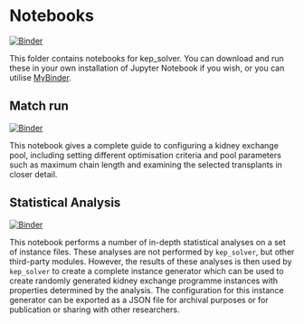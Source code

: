 # Notebooks

[![Binder](https://mybinder.org/badge_logo.svg)](https://mybinder.org/v2/gl/wpettersson%2Fkep_solver/HEAD)

This folder contains notebooks for kep\_solver. You can download and run these
in your own installation of Jupyter Notebook if you wish, or you can utilise
[MyBinder](https://mybinder.org/v2/gl/wpettersson%2Fkep_solver/HEAD).

## Match run

[![Binder](https://mybinder.org/badge_logo.svg)](https://mybinder.org/v2/gl/wpettersson%2Fkep_solver/HEAD?labpath=notebooks%2FMatch%20Run.ipynb)

This notebook gives a complete guide to configuring a kidney exchange pool,
including setting different optimisation criteria and pool parameters such as
maximum chain length and examining the selected transplants in closer detail.

## Statistical Analysis

[![Binder](https://mybinder.org/badge_logo.svg)](https://mybinder.org/v2/gl/wpettersson%2Fkep_solver/HEAD?labpath=notebooks%2FStatistical%20Analysis.ipynb)

This notebook performs a number of in-depth statistical analyses on a set of
instance files. These analyses are not performed by `kep_solver`, but other
third-party modules. However, the results of these analyses is then used by
`kep_solver` to create a complete instance generator which can be used to
create randomly generated kidney exchange programme instances with properties
determined by the analysis. The configuration for this instance generator can
be exported as a JSON file for archival purposes or for publication or sharing
with other researchers.
